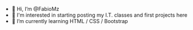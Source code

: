 - 👋 Hi, I’m @FabioMz
- 👀 I'm interested in starting posting my I.T. classes and first projects here
- 🌱 I’m currently learning HTML / CSS / Bootstrap

<!---
FabioMz/FabioMz is a ✨ special ✨ repository because its `README.md` (this file) appears on your GitHub profile.
You can click the Preview link to take a look at your changes.
--->
